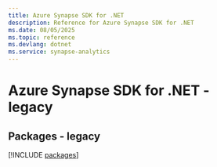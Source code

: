 ```yaml
---
title: Azure Synapse SDK for .NET
description: Reference for Azure Synapse SDK for .NET
ms.date: 08/05/2025
ms.topic: reference
ms.devlang: dotnet
ms.service: synapse-analytics
---
```

# Azure Synapse SDK for .NET - legacy
## Packages - legacy
[!INCLUDE [packages](synapse-index.md)]
